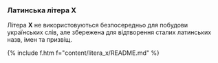 <a name="litera_x"></a>

### Латинська літера Х

Літера **X** не використовуються безпосередньо для побудови українських слів, але збережена для відтворення сталих латинських назв, імен та призвіщ.

{% include f.htm f="content/litera_x/README.md" %}
